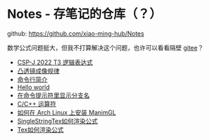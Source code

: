 # Notes - 存笔记的仓库（？）
github: <https://github.com/xiao-ming-hub/Notes>

数学公式问题挺大，但我不打算解决这个问题，也许可以看看隔壁 [gitee](https://gitee.com/a_Txy/Notes)？
- [CSP-J 2022 T3 逻辑表达式](csp-j_2022t3.md)
- [凸透镜成像规律](tu-tou-jing-cheng-xiang/note.md)
- [命令行简介](commandline.md)
- [Hello world](hello-world.md)
- [在命令提示符里显示分支名](git-ps1.md)
- [C/C++ 运算符](operator.md)
- [如何在 Arch Linux 上安装 ManimGL](manimgl-install-on-archlinux.md)
- [SingleStringTex如何渲染公式](SingleStringTex如何渲染公式.md)
- [Tex如何渲染公式](Tex如何渲染公式.md)
